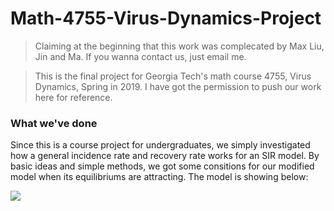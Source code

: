 # Math-4755-Virus-Dynamics-Project

> Claiming at the beginning that this work was complecated by Max Liu, Jin and Ma. If you wanna contact us, just email me.

> This is the final project for Georgia Tech's math course 4755, Virus Dynamics, Spring in 2019. I have got the permission to push our work here for reference.

### What we've done
Since this is a course project for undergraduates, we simply investigated how a general incidence rate and recovery rate works for an SIR model. By basic ideas and simple methods, we got some consitions for our modified model when its equilibriums are attracting. The model is showing below:

<img src="http://latex.codecogs.com/gif.latex?\\
\begin{equation}
\left\{
\begin{aligned}
\dot{S} &= dN - dS -\dfrac{\beta SI}{\phi(I)}\\
\dot{I} &= \dfrac{\beta SI}{\phi(I)} - dI - r(I)I\\
\dot{R} &= r(I)I -dR
\end{aligned}
\right.
\end{equation}" />
